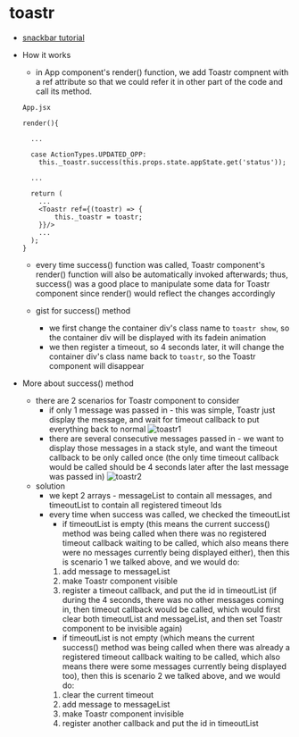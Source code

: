 # toastr

* [snackbar tutorial](http://www.w3schools.com/howto/howto_js_snackbar.asp)
* How it works
  * in App component's render() function, we add Toastr compnent with a ref attribute so that we could refer it in other part of the code and call its method.
  ```
  App.jsx

  render(){

    ...

    case ActionTypes.UPDATED_OPP:
      this._toastr.success(this.props.state.appState.get('status'));

    ...

    return (
      ...
      <Toastr ref={(toastr) => {
          this._toastr = toastr;
      }}/>
      ...
    );
  }

  ```
  * every time success() function was called, Toastr component's render() function will also be automatically invoked afterwards; thus, success() was a good place to manipulate some data for Toastr component since render() would reflect the changes accordingly

  * gist for success() method
    * we first change the container div's class name to `toastr show`, so the container div will be displayed with its fadein animation
    * we then register a timeout, so 4 seconds later, it will change the container div's class name back to `toastr`, so the Toastr component will disappear

* More about success() method
  * there are 2 scenarios for Toastr component to consider
    * if only 1 message was passed in - this was simple, Toastr just display the message, and wait for timeout callback to put everything back to normal
    ![toastr1](./img/toastr1.png)
    * there are several consecutive messages passed in - we want to display those messages in a stack style, and want the timeout callback to be only called once (the only time timeout callback would be called should be 4 seconds later after the last message was passed in)
    ![toastr2](./img/toastr2.png)
  * solution
    * we kept 2 arrays - messageList to contain all messages, and timeoutList to contain all registered timeout Ids
    * every time when success was called, we checked the timeoutList
      * if timeoutList is empty (this means the current success() method was being called when there was no registered timeout callback waiting to be called, which also means there were no messages currently being displayed either), then this is scenario 1 we talked above, and we would do:
      1. add message to messageList
      2. make Toastr component visible
      3. register a timeout callback, and put the id in timeoutList (if during the 4 seconds, there was no other messages coming in, then timeout callback would be called, which would first clear both timeoutList and messageList, and then set Toastr component to be invisible again)
      * if timeoutList is not empty (which means the current success() method was being called when there was already a registered timeout callback waiting to be called, which also means there were some messages currently being displayed too), then this is scenario 2 we talked above, and we would do:
      1. clear the current timeout
      2. add message to messageList
      3. make Toastr component invisible
      4. register another callback and put the id in timeoutList
